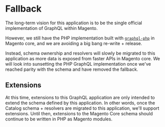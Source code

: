 # Fallback

The long-term vision for this application is to be the single official implementation of GraphQL within Magento.

However, we still have the PHP implementation built with [`graphql-php`](https://github.com/webonyx/graphql-php) in Magento core, and we are avoiding a big bang re-write + release.

Instead, schema ownership and resolvers will slowly be migrated to this application as more data is exposed from faster APIs in Magento core. We will look into sunsetting the PHP GraphQL implementation once we've reached parity with the schema and have removed the fallback.

## Extensions

At this time, extensions to this GraphQL application are only intended to extend the schema defined by this application. In other words, once the Catalog schema + resolvers are migrated to this application, we'll support extensions. Until then, extensions to the Magento Core schema should continue to be written in PHP as Magento modules.
